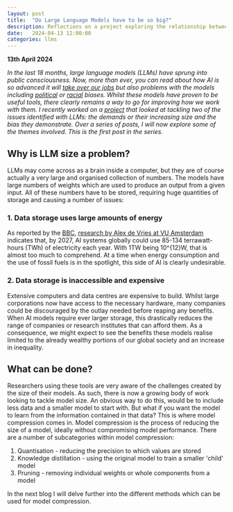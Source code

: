 ```yaml
---
layout: post
title:  "Do Large Language Models have to be so big?"
description: Reflections on a project exploring the relationship between model compression and bias
date:   2024-04-13 12:00:00 
categories: llms
---
```


**13th April 2024**

*In the last 18 months, large language models (LLMs) have sprung into public consciousness. Now, more than ever, you can read about how AI is so advanced it will [take over our jobs](https://www.bbc.com/news/technology-65102150) but also problems with the models including [political](https://www.washingtonpost.com/technology/2023/08/16/chatgpt-ai-political-bias-research/) or [racial](https://www.scientificamerican.com/article/even-chatgpt-says-chatgpt-is-racially-biased/) biases. Whilst these models have proven to be useful tools, there clearly remains a way to go for improving how we work with them. I recently worked on a [project](https://github.com/abigailhayes/LLM-Pruning-And-Fairness) that looked at tackling two of the issues identified with LLMs: the demands or their increasing size and the bias they demonstrate. Over a series of posts, I will now explore some of the themes involved. This is the first post in the series.*

## Why is LLM size a problem?

LLMs may come across as a brain inside a computer, but they are of course actually a very large and organised collection of numbers. The models have large numbers of weights which are used to produce an output from a given input. All of these numbers have to be stored, requiring huge quantities of storage and causing a number of issues:

### 1. Data storage uses large amounts of energy

As reported by the [BBC](https://www.bbc.com/news/technology-67053139), [research by Alex de Vries at VU Amsterdam](https://www.sciencedirect.com/science/article/abs/pii/S2542435123003653) indicates that, by 2027, AI systems globally could use 85-134 terrawatt-hours (TWh) of electricity each year. With 1TW being 10^{12}W, that is almost too much to comprehend. At a time when energy consumption and the use of fossil fuels is in the spotlight, this side of AI is clearly undesirable.

### 2. Data storage is inaccessible and expensive

Extensive computers and data centres are expensive to build. Whilst large corporations now have access to the necessary hardware, many companies could be discouraged by the outlay needed before reaping any benefits. When AI models require ever larger storage, this drastically reduces the range of companies or research institutes that can afford them. As a consequence, we might expect to see the benefits these models realise limited to the already wealthy portions of our global society and an increase in inequality.

## What can be done?

Researchers using these tools are very aware of the challenges created by the size of their models. As such, there is now a growing body of work looking to tackle model size. An obvious way to do this, would be to include less data and a smaller model to start with. But what if you want the model to learn from the information contained in that data? This is where model compression comes in. Model compression is the process of reducing the size of a model, ideally without compromising model performance. There are a number of subcategories within model compression:

1. Quantisation - reducing the precision to which values are stored
2. Knowledge distillation - using the original model to train a smaller 'child' model
3. Pruning - removing individual weights or whole components from a model

In the next blog I will delve further into the different methods which can be used for model compression.